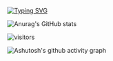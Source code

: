 <a href="https://git.io/typing-svg"><img src="https://readme-typing-svg.demolab.com?font=Fira+Code&pause=1000&width=435&lines=Welcome%2C+everyone%2C+to+my+homepage!+;I'm+confident+that+my+project+will+be+a+valuable+resource+for+you!" alt="Typing SVG" /></a>

![Anurag's GitHub stats](https://github-readme-stats.vercel.app/api?username=Glaube-TY)

![visitors](https://visitor-badge.glitch.me/badge?page_id=Glaube-TY&left_color=green&right_color=red)

![Ashutosh's github activity graph](https://github-readme-activity-graph.vercel.app/graph?username=Glaube-TY)


<!--
**Glaube-TY/Glaube-TY** is a ✨ _special_ ✨ repository because its `README.md` (this file) appears on your GitHub profile.

Here are some ideas to get you started:

- 🔭 I’m currently working on ...
- 🌱 I’m currently learning ...
- 👯 I’m looking to collaborate on ...
- 🤔 I’m looking for help with ...
- 💬 Ask me about ...
- 📫 How to reach me: ...
- 😄 Pronouns: ...
- ⚡ Fun fact: ...
-->
